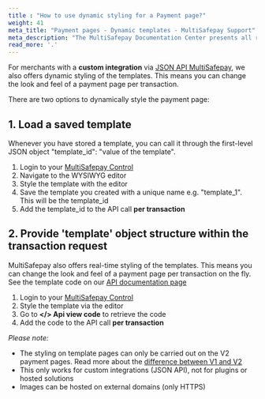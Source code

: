 ```yaml
---
title : "How to use dynamic styling for a Payment page?"
weight: 41
meta_title: "Payment pages - Dynamic templates - MultiSafepay Support"
meta_description: "The MultiSafepay Documentation Center presents all relevant information about our Plugins and API. You can also find support pages for Payment Methods, Tools and General Questions as well as the contact details of our Support and Integration Teams."
read_more: '.'
---
```

For merchants with a __custom integration__ via [JSON API MultiSafepay](/api/), we also offers dynamic styling of the templates. This means you can change the look and feel of a payment page per transaction.

There are two options to dynamically style the payment page:

## 1. Load a saved template
Whenever you have stored a template, you can call it through the first-level JSON object "template_id": "value of the template".

1. Login to your [MultiSafepay Control](https://merchant.multisafepay.com/)
2. Navigate to the WYSIWYG editor
3. Style the template with the editor
4. Save the template you created with a unique name e.g. "template_1". This will be the template_id
5. Add the template_id to the API call __per transaction__


## 2. Provide 'template' object structure within the transaction request
MultiSafepay also offers real-time styling of the templates. This means you can change the look and feel of a payment page per transaction on the fly. See the template code on our [API documentation page](https://docs.multisafepay.com/api/#dynamic-styling)

1. Login to your [MultiSafepay Control](https://merchant.multisafepay.com/)
2. Style the template via the editor
3. Go to __</> Api view code__ to retrieve the code
4. Add the code to the API call __per transaction__

_Please note:_ 

* The styling on template pages can only be carried out on the V2 payment pages. Read more about the [difference between V1 and V2](https://docs.multisafepay.com/tools/payment-pages/difference-between-v1-and-v2/)
* This only works for custom integrations (JSON API), not for plugins or hosted solutions
* Images can be hosted on external domains (only HTTPS)